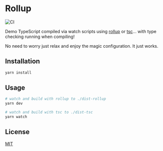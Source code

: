 # Rollup

![CI](https://github.com/agtb/rollup-for-typescript/actions/workflows/node.js.yml/badge.svg)

Demo TypeScript compiled via watch scripts using [rollup](https://rollupjs.org/configuration-options/#watch) or [tsc](https://www.typescriptlang.org/docs/handbook/compiler-options.html)...
with type checking running when compiling!

No need to worry just relax and enjoy the magic configuration. It just works.

## Installation

```bash
yarn install
```

## Usage

```bash
# watch and build with rollup to ./dist-rollup
yarn dev

# watch and build with tsc to ./dist-tsc
yarn watch
```

## License

[MIT](https://choosealicense.com/licenses/mit/)
